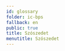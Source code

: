 ```yaml
---
id: glossary
folder: ic-bps
fallback: en
public: true
title: Szószedet
menutitle: Szószedet
---
```


